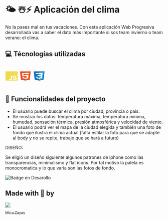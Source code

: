<h1 align="left">  🌤 ☃⚡ Aplicación del clima</h1>

No la pases mal en tus vacaciones. Con esta aplicación Web Progresiva desarrollada vas a saber el dato más importante si sos team invierno o team verano: el clima. 

## 💻 Técnologías utilizadas

<div align="left" valign="top"><br>
  <img align="center" alt="Js" height="30" width="40" src="https://raw.githubusercontent.com/devicons/devicon/master/icons/javascript/javascript-plain.svg">
  <img align="center" alt="HTML" height="30" width="40" src="https://raw.githubusercontent.com/devicons/devicon/master/icons/html5/html5-original.svg">
  <img align="center" alt="CSS" height="30" width="40" src="https://raw.githubusercontent.com/devicons/devicon/master/icons/css3/css3-original.svg">
</div><br>

## 🔨 Funcionalidades del proyecto

- El usuario puede buscar el clima por ciudad, provincia o pais.
- Se mostrar los datos: temperatura máxima, temperatura mínima, humedad, sensación térmica, presión atmosférica y velocidad de viento.
- El usuario podrá ver el mapa de la ciudad elegida y también una foto de fondo que ilustra el clima actual (falta estilar la foto para que se adapte al body y no se repite, trabajo que se hará a futuro)

DISEÑO:

Se eligió un diseño siguiente algunos patrones de iphone como las transparencias, minimalismo y flat icons. Por tal motivo la palela es monocromatica y lo que varia son las fotos de fondo.

![Badge en Desarollo](https://img.shields.io/badge/STATUS-EN%20DESAROLLO-green)

<!--<h4 align="left">
:construction: Proyecto en construcción :construction:
</h4> -->

## Made with 🧡 by

[<img src="https://avatars.githubusercontent.com/u/78271925?s=400&u=df7d75ed752f181f7eecb2b9265d4dfdc0314c2c&v=4" width=115><br><sub>Mica Zayas</sub>](https://github.com/micazayas) 


